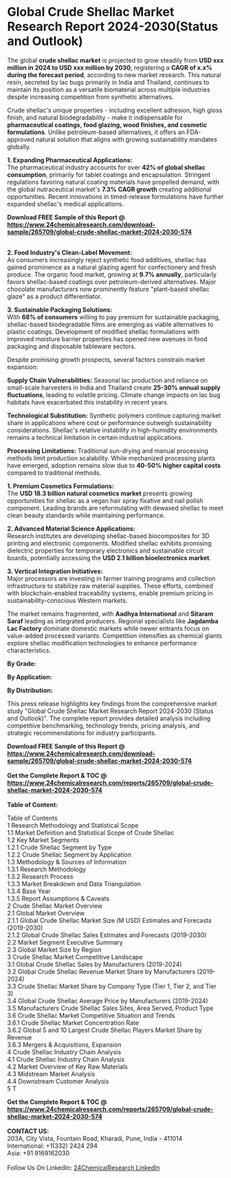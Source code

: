 <h1>Global Crude Shellac Market Research Report 2024-2030(Status and Outlook)</h1><p>The global <strong>crude shellac market</strong> is projected to grow steadily from <strong>USD xxx million in 2024 to USD xxx million by 2030</strong>, registering a <strong>CAGR of x.x% during the forecast period</strong>, according to new market research. This natural resin, secreted by lac bugs primarily in India and Thailand, continues to maintain its position as a versatile biomaterial across multiple industries despite increasing competition from synthetic alternatives.</p><p>Crude shellac's unique properties - including excellent adhesion, high gloss finish, and natural biodegradability - make it indispensable for <strong>pharmaceutical coatings, food glazing, wood finishes, and cosmetic formulations</strong>. Unlike petroleum-based alternatives, it offers an FDA-approved natural solution that aligns with growing sustainability mandates globally.</p><p><strong>1. Expanding Pharmaceutical Applications:</strong><br>
The pharmaceutical industry accounts for over <strong>42% of global shellac consumption</strong>, primarily for tablet coatings and encapsulation. Stringent regulations favoring natural coating materials have propelled demand, with the global nutraceutical market's <strong>7.3% CAGR growth</strong> creating additional opportunities. Recent innovations in timed-release formulations have further expanded shellac's medical applications.</p><div><b>Download FREE Sample of this Report @ 
            <a href="https://www.24chemicalresearch.com/download-sample/265709/global-crude-shellac-market-2024-2030-574">
            https://www.24chemicalresearch.com/download-sample/265709/global-crude-shellac-market-2024-2030-574</a></b></div><br><p><strong>2. Food Industry's Clean-Label Movement:</strong><br>
As consumers increasingly reject synthetic food additives, shellac has gained prominence as a natural glazing agent for confectionery and fresh produce. The organic food market, growing at <strong>9.7% annually</strong>, particularly favors shellac-based coatings over petroleum-derived alternatives. Major chocolate manufacturers now prominently feature "plant-based shellac glaze" as a product differentiator.</p><p><strong>3. Sustainable Packaging Solutions:</strong><br>
With <strong>68% of consumers</strong> willing to pay premium for sustainable packaging, shellac-based biodegradable films are emerging as viable alternatives to plastic coatings. Development of modified shellac formulations with improved moisture barrier properties has opened new avenues in food packaging and disposable tableware sectors.</p><p>Despite promising growth prospects, several factors constrain market expansion:</p><p><strong>Supply Chain Vulnerabilities:</strong> Seasonal lac production and reliance on small-scale harvesters in India and Thailand create <strong>25-30% annual supply fluctuations</strong>, leading to volatile pricing. Climate change impacts on lac bug habitats have exacerbated this instability in recent years.</p><p><strong>Technological Substitution:</strong> Synthetic polymers continue capturing market share in applications where cost or performance outweigh sustainability considerations. Shellac's relative instability in high-humidity environments remains a technical limitation in certain industrial applications.</p><p><strong>Processing Limitations:</strong> Traditional sun-drying and manual processing methods limit production scalability. While mechanized processing plants have emerged, adoption remains slow due to <strong>40-50% higher capital costs</strong> compared to traditional methods.</p><p><strong>1. Premium Cosmetics Formulations:</strong><br>
The <strong>USD 18.3 billion natural cosmetics market</strong> presents growing opportunities for shellac as a vegan hair spray fixative and nail polish component. Leading brands are reformulating with dewaxed shellac to meet clean beauty standards while maintaining performance.</p><p><strong>2. Advanced Material Science Applications:</strong><br>
Research institutes are developing shellac-based biocomposites for 3D printing and electronic components. Modified shellac exhibits promising dielectric properties for temporary electronics and sustainable circuit boards, potentially accessing the <strong>USD 2.1 billion bioelectronics market</strong>.</p><p><strong>3. Vertical Integration Initiatives:</strong><br>
Major processors are investing in farmer training programs and collection infrastructure to stabilize raw material supplies. These efforts, combined with blockchain-enabled traceability systems, enable premium pricing in sustainability-conscious Western markets.</p><p>The market remains fragmented, with <strong>Aadhya International</strong> and <strong>Sitaram Saraf</strong> leading as integrated producers. Regional specialists like <strong>Jagdamba Lac Factory</strong> dominate domestic markets while newer entrants focus on value-added processed variants. Competition intensifies as chemical giants explore shellac modification technologies to enhance performance characteristics.</p><p><strong>By Grade:</strong></p><p><strong>By Application:</strong></p><p><strong>By Distribution:</strong></p><p>This press release highlights key findings from the comprehensive market study "Global Crude Shellac Market Research Report 2024-2030 (Status and Outlook)". The complete report provides detailed analysis including competitive benchmarking, technology trends, pricing analysis, and strategic recommendations for industry participants.</p><div><b>Download FREE Sample of this Report @ 
            <a href="https://www.24chemicalresearch.com/download-sample/265709/global-crude-shellac-market-2024-2030-574">
            https://www.24chemicalresearch.com/download-sample/265709/global-crude-shellac-market-2024-2030-574</a></b></div><br><div><b>Get the Complete Report & TOC @ 
            <a href="https://www.24chemicalresearch.com/reports/265709/global-crude-shellac-market-2024-2030-574">
            https://www.24chemicalresearch.com/reports/265709/global-crude-shellac-market-2024-2030-574</a></b></div><br>
            <b>Table of Content:</b><p>Table of Contents<br />
1 Research Methodology and Statistical Scope<br />
1.1 Market Definition and Statistical Scope of Crude Shellac<br />
1.2 Key Market Segments<br />
1.2.1 Crude Shellac Segment by Type<br />
1.2.2 Crude Shellac Segment by Application<br />
1.3 Methodology & Sources of Information<br />
1.3.1 Research Methodology<br />
1.3.2 Research Process<br />
1.3.3 Market Breakdown and Data Triangulation<br />
1.3.4 Base Year<br />
1.3.5 Report Assumptions & Caveats<br />
2 Crude Shellac Market Overview<br />
2.1 Global Market Overview<br />
2.1.1 Global Crude Shellac Market Size (M USD) Estimates and Forecasts (2019-2030)<br />
2.1.2 Global Crude Shellac Sales Estimates and Forecasts (2019-2030)<br />
2.2 Market Segment Executive Summary<br />
2.3 Global Market Size by Region<br />
3 Crude Shellac Market Competitive Landscape<br />
3.1 Global Crude Shellac Sales by Manufacturers (2019-2024)<br />
3.2 Global Crude Shellac Revenue Market Share by Manufacturers (2019-2024)<br />
3.3 Crude Shellac Market Share by Company Type (Tier 1, Tier 2, and Tier 3)<br />
3.4 Global Crude Shellac Average Price by Manufacturers (2019-2024)<br />
3.5 Manufacturers Crude Shellac Sales Sites, Area Served, Product Type<br />
3.6 Crude Shellac Market Competitive Situation and Trends<br />
3.6.1 Crude Shellac Market Concentration Rate<br />
3.6.2 Global 5 and 10 Largest Crude Shellac Players Market Share by Revenue<br />
3.6.3 Mergers & Acquisitions, Expansion<br />
4 Crude Shellac Industry Chain Analysis<br />
4.1 Crude Shellac Industry Chain Analysis<br />
4.2 Market Overview of Key Raw Materials<br />
4.3 Midstream Market Analysis<br />
4.4 Downstream Customer Analysis<br />
5 T</p><div><b>Get the Complete Report & TOC @ 
            <a href="https://www.24chemicalresearch.com/reports/265709/global-crude-shellac-market-2024-2030-574">
            https://www.24chemicalresearch.com/reports/265709/global-crude-shellac-market-2024-2030-574</a></b></div><br><b>CONTACT US:</b><br>
            203A, City Vista, Fountain Road, Kharadi, Pune, India - 411014<br>
            International: +1(332) 2424 294<br>
            Asia: +91 9169162030 <br><br>
            Follow Us On LinkedIn: <a href="https://www.linkedin.com/company/24chemicalresearch/">24ChemicalResearch LinkedIn</a>